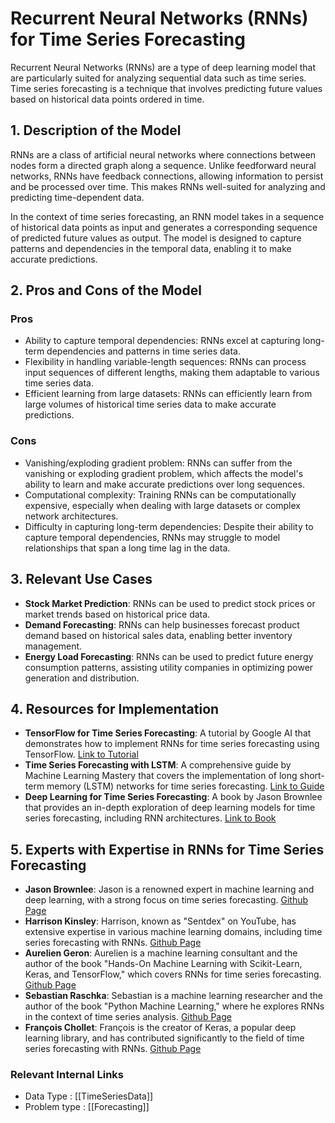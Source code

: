# Recurrent Neural Networks (RNNs) for Time Series Forecasting

Recurrent Neural Networks (RNNs) are a type of deep learning model that are particularly suited for analyzing sequential data such as time series. Time series forecasting is a technique that involves predicting future values based on historical data points ordered in time.

## 1. Description of the Model
RNNs are a class of artificial neural networks where connections between nodes form a directed graph along a sequence. Unlike feedforward neural networks, RNNs have feedback connections, allowing information to persist and be processed over time. This makes RNNs well-suited for analyzing and predicting time-dependent data.

In the context of time series forecasting, an RNN model takes in a sequence of historical data points as input and generates a corresponding sequence of predicted future values as output. The model is designed to capture patterns and dependencies in the temporal data, enabling it to make accurate predictions.

## 2. Pros and Cons of the Model

### Pros
- Ability to capture temporal dependencies: RNNs excel at capturing long-term dependencies and patterns in time series data.
- Flexibility in handling variable-length sequences: RNNs can process input sequences of different lengths, making them adaptable to various time series data.
- Efficient learning from large datasets: RNNs can efficiently learn from large volumes of historical time series data to make accurate predictions.

### Cons
- Vanishing/exploding gradient problem: RNNs can suffer from the vanishing or exploding gradient problem, which affects the model's ability to learn and make accurate predictions over long sequences.
- Computational complexity: Training RNNs can be computationally expensive, especially when dealing with large datasets or complex network architectures.
- Difficulty in capturing long-term dependencies: Despite their ability to capture temporal dependencies, RNNs may struggle to model relationships that span a long time lag in the data.

## 3. Relevant Use Cases
- **Stock Market Prediction**: RNNs can be used to predict stock prices or market trends based on historical price data.
- **Demand Forecasting**: RNNs can help businesses forecast product demand based on historical sales data, enabling better inventory management.
- **Energy Load Forecasting**: RNNs can be used to predict future energy consumption patterns, assisting utility companies in optimizing power generation and distribution.

## 4. Resources for Implementation
- **TensorFlow for Time Series Forecasting**: A tutorial by Google AI that demonstrates how to implement RNNs for time series forecasting using TensorFlow. [Link to Tutorial](https://www.tensorflow.org/tutorials/structured_data/time_series)
- **Time Series Forecasting with LSTM**: A comprehensive guide by Machine Learning Mastery that covers the implementation of long short-term memory (LSTM) networks for time series forecasting. [Link to Guide](https://machinelearningmastery.com/time-series-forecasting-lstm-recurrent-neural-networks-python-keras/)
- **Deep Learning for Time Series Forecasting**: A book by Jason Brownlee that provides an in-depth exploration of deep learning models for time series forecasting, including RNN architectures. [Link to Book](https://machinelearningmastery.com/deep-learning-for-time-series-forecasting-28/) 

## 5. Experts with Expertise in RNNs for Time Series Forecasting
- **Jason Brownlee**: Jason is a renowned expert in machine learning and deep learning, with a strong focus on time series forecasting. [Github Page](https://github.com/jbrownlee)
- **Harrison Kinsley**: Harrison, known as "Sentdex" on YouTube, has extensive expertise in various machine learning domains, including time series forecasting with RNNs. [Github Page](https://github.com/Sentdex)
- **Aurelien Geron**: Aurelien is a machine learning consultant and the author of the book "Hands-On Machine Learning with Scikit-Learn, Keras, and TensorFlow," which covers RNNs for time series forecasting. [Github Page](https://github.com/ageron)
- **Sebastian Raschka**: Sebastian is a machine learning researcher and the author of the book "Python Machine Learning," where he explores RNNs in the context of time series analysis. [Github Page](https://github.com/rasbt)
- **François Chollet**: François is the creator of Keras, a popular deep learning library, and has contributed significantly to the field of time series forecasting with RNNs. [Github Page](https://github.com/fchollet)

[//begin]: # "Internal Links"
[//end]: # "Internal Links"


 ### Relevant Internal Links
- Data Type : [[TimeSeriesData]]
- Problem type : [[Forecasting]]
